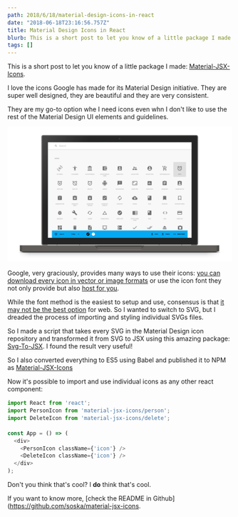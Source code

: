 ```yaml
---
path: 2018/6/18/material-design-icons-in-react
date: "2018-06-18T23:16:56.757Z"
title: Material Design Icons in React
blurb: This is a short post to let you know of a little package I made.
tags: []
---
```


This is a short post to let you know of a little package I made: [Material-JSX-Icons](https://www.npmjs.com/package/material-jsx-icons).

I love the icons Google has made for its Material Design initiative. They are super well designed, they are beautiful and they are very consistent.

They are my go-to option whe I need icons even whn I don't like to use the rest of the Material Design UI elements and guidelines.

![](icons-library.png)

Google, very graciously, provides many ways to use their icons: [you can download every icon in vector or image formats](https://material.io/tools/icons/) or use the icon font they not only provide but also [host for you](https://google.github.io/material-design-icons/#icon-font-for-the-web).

While the font method is the easiest to setup and use, consensus is that [it may not be the best option](https://css-tricks.com/icon-fonts-vs-svg/) for web. So I wanted to switch to SVG, but I dreaded the process of importing and styling individual SVGs files.

So I made a script that takes every SVG in the Material Design icon repository and transformed it from SVG to JSX using this amazing package: [Svg-To-JSX](https://github.com/janjakubnanista/svg-to-jsx). I found the result very useful!

So I also converted everything to ES5 using Babel and published it to NPM as [Material-JSX-Icons](https://www.npmjs.com/package/material-jsx-icons)

Now it's possible to import and use individual icons as any other react component:

```javascript
import React from 'react';
import PersonIcon from 'material-jsx-icons/person';
import DeleteIcon from 'material-jsx-icons/delete';

const App = () => (
  <div>
    <PersonIcon className={'icon'} />
    <DeleteIcon className={'icon'} />
  </div>
);
```

Don't you think that's cool? I **do** think that's cool.

If you want to know more, [check the README in Github](https://github.com/soska/material-jsx-icons.
